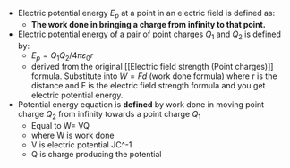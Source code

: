 
- Electric potential energy $E_p$ at a point in an electric field is defined as:
	- **The work done in bringing a charge from infinity to that point.**
- Electric potential energy of a pair of point charges $Q_1$ and $Q_2$ is defined by:
	- $E_p = Q_1Q_2/4\pi ε_0 r$ 
	- derived from the original [[Electric field strength (Point charges)]] formula. Substitute into $W=Fd$ (work done formula) where r is the distance and F is the electric field strength formula and you get electric potential energy.
- Potential energy equation is **defined** by work done in moving point charge $Q_2$ from infinity towards a point charge $Q_1$ 
	- Equal to W= VQ
	- where W is work done
	- V is electric potential JC^-1
	- Q is charge producing the potential